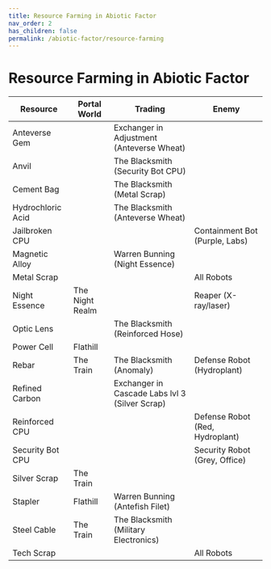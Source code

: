 ```yaml
---
title: Resource Farming in Abiotic Factor
nav_order: 2
has_children: false
permalink: /abiotic-factor/resource-farming
---
```

# Resource Farming in Abiotic Factor

| Resource | Portal World | Trading | Enemy |
|-|-|-|-|
| Anteverse Gem | | Exchanger in Adjustment (Anteverse Wheat) | |
| Anvil | | The Blacksmith (Security Bot CPU) | |
| Cement Bag | | The Blacksmith (Metal Scrap) | |
| Hydrochloric Acid | | The Blacksmith (Anteverse Wheat) | |
| Jailbroken CPU | | | Containment Bot (Purple, Labs) |
| Magnetic Alloy | | Warren Bunning (Night Essence) | |
| Metal Scrap | | | All Robots |
| Night Essence | The Night Realm | | Reaper (X-ray/laser) |
| Optic Lens | | The Blacksmith (Reinforced Hose) | |
| Power Cell | Flathill | | |
| Rebar | The Train | The Blacksmith (Anomaly) | Defense Robot (Hydroplant) |
| Refined Carbon | | Exchanger in Cascade Labs lvl 3 (Silver Scrap) | |
| Reinforced CPU | | | Defense Robot (Red, Hydroplant) |
| Security Bot CPU | | | Security Robot (Grey, Office) |
| Silver Scrap | The Train | | |
| Stapler | Flathill | Warren Bunning (Antefish Filet) | |
| Steel Cable | The Train | The Blacksmith (Military Electronics) | |
| Tech Scrap | | | All Robots |
